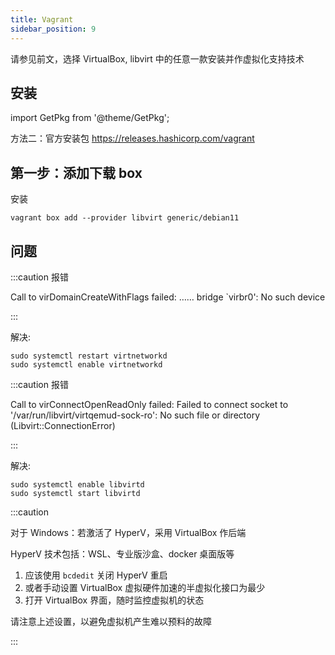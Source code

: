 ```yaml
---
title: Vagrant
sidebar_position: 9
---
```


请参见前文，选择 VirtualBox, libvirt 中的任意一款安装并作虚拟化支持技术

## 安装

import GetPkg from '@theme/GetPkg';

<GetPkg name="vagrant" dnf winget pacman apt />

方法二：官方安装包 https://releases.hashicorp.com/vagrant

## 第一步：添加下载 box

安装

    vagrant box add --provider libvirt generic/debian11

## 问题

:::caution 报错

Call to virDomainCreateWithFlags failed: …… bridge `virbr0': No such device

:::

解决:

    sudo systemctl restart virtnetworkd
    sudo systemctl enable virtnetworkd

:::caution 报错

Call to virConnectOpenReadOnly failed: Failed to connect socket to '/var/run/libvirt/virtqemud-sock-ro': No such file or directory (Libvirt::ConnectionError)

:::

解决:

```shell
sudo systemctl enable libvirtd
sudo systemctl start libvirtd
```

:::caution

对于 Windows：若激活了 HyperV，采用 VirtualBox 作后端

HyperV 技术包括：WSL、专业版沙盒、docker 桌面版等

1. 应该使用 `bcdedit` 关闭 HyperV 重启
2. 或者手动设置 VirtualBox 虚拟硬件加速的半虚拟化接口为最少
3. 打开 VirtualBox 界面，随时监控虚拟机的状态

请注意上述设置，以避免虚拟机产生难以预料的故障

:::
